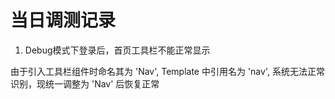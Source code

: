 # 当日调测记录

1. Debug模式下登录后，首页工具栏不能正常显示

由于引入工具栏组件时命名其为 'Nav', Template 中引用名为 'nav', 系统无法正常识别，现统一调整为 'Nav' 后恢复正常